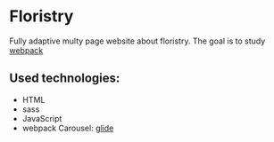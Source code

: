 # Floristry
Fully adaptive multy page website about floristry. 
The goal is to study [webpack](https://webpack.js.org/)
## Used technologies: 
- HTML
- sass
- JavaScript
- webpack
Carousel: [glide](https://glidejs.com/)

